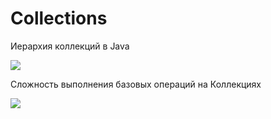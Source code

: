 # Collections

Иерархия коллекций в Java

![](https://proselyte.net/wp-content/uploads/2016/01/java-collection-hierarchy.png)

Сложность выполнения базовых операций на Коллекциях

![](https://habrastorage.org/r/w1560/files/364/d7e/419/364d7e41907e453b8e60128cdac459dc.png)
